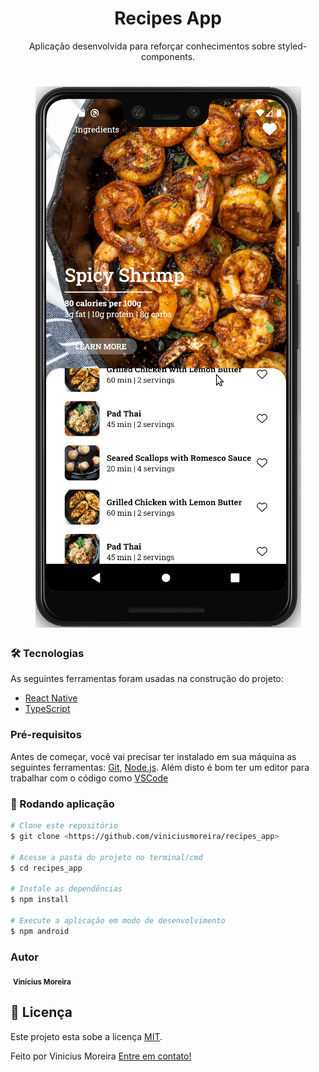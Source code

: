 <h1 align="center">Recipes App</h1>

<p align="center">Aplicação desenvolvida para reforçar conhecimentos sobre styled-components.</p>

<h1 align="center">
  <img alt="Recipes App" title="Recipes App" src="./public/RecipesApp.gif" />
</h1>

### 🛠 Tecnologias

As seguintes ferramentas foram usadas na construção do projeto:

- [React Native](https://reactnative.dev/)
- [TypeScript](https://www.typescriptlang.org/)

### Pré-requisitos

Antes de começar, você vai precisar ter instalado em sua máquina as seguintes ferramentas:
[Git](https://git-scm.com), [Node.js](https://nodejs.org/en/).
Além disto é bom ter um editor para trabalhar com o código como [VSCode](https://code.visualstudio.com/)

### 🎲 Rodando aplicação

```bash
# Clone este repositório
$ git clone <https://github.com/viniciusmoreira/recipes_app>

# Acesse a pasta do projeto no terminal/cmd
$ cd recipes_app

# Instale as dependências
$ npm install

# Execute a aplicação em modo de desenvolvimento
$ npm android
```

### Autor

 <img style="border-radius: 50%;" src="https://avatars2.githubusercontent.com/u/5288651?s=400&u=d1af6a4fecad96cfd93375e0913e165cef778b92&v=4" width="100px;" alt=""/>
 <sub><b>Vinícius Moreira</b></sub>


## 📝 Licença

Este projeto esta sobe a licença [MIT](./LICENSE).

Feito por Vinicius Moreira [Entre em contato!](https://www.linkedin.com/in/vinicius-moreira-vm/)
